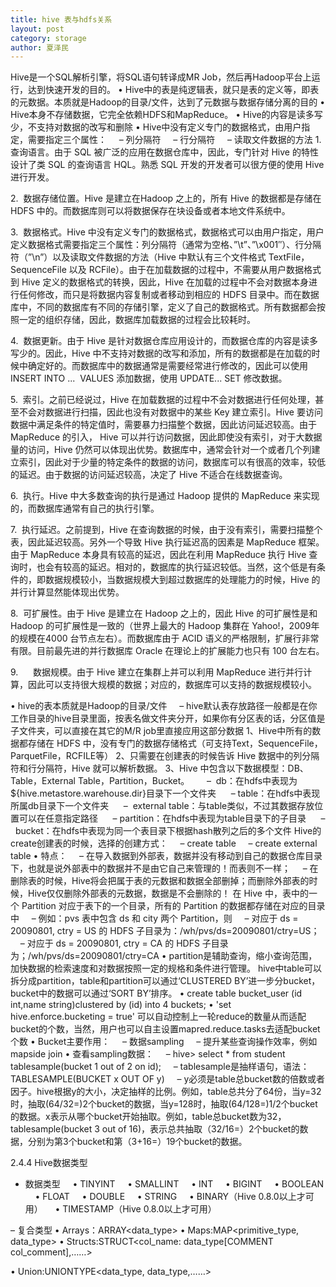 ```yaml
---
title: hive 表与hdfs关系
layout: post
category: storage
author: 夏泽民
---
```

Hive是一个SQL解析引擎，将SQL语句转译成MR Job，然后再Hadoop平台上运行，达到快速开发的目的。
• Hive中的表是纯逻辑表，就只是表的定义等，即表的元数据。本质就是Hadoop的目录/文件，达到了元数据与数据存储分离的目的
• Hive本身不存储数据，它完全依赖HDFS和MapReduce。
• Hive的内容是读多写少，不支持对数据的改写和删除
• Hive中没有定义专门的数据格式，由用户指定，需要指定三个属性：
    – 列分隔符
    – 行分隔符
    – 读取文件数据的方法
1.  查询语言。由于 SQL 被广泛的应用在数据仓库中，因此，专门针对 Hive 的特性设计了类 SQL 的查询语言 HQL。熟悉 SQL 开发的开发者可以很方便的使用 Hive 进行开发。

2.  数据存储位置。Hive 是建立在Hadoop 之上的，所有 Hive 的数据都是存储在HDFS 中的。而数据库则可以将数据保存在块设备或者本地文件系统中。

3.  数据格式。Hive 中没有定义专门的数据格式，数据格式可以由用户指定，用户定义数据格式需要指定三个属性：列分隔符（通常为空格、”\t”、”\x001″）、行分隔符（”\n”）以及读取文件数据的方法（Hive 中默认有三个文件格式 TextFile，SequenceFile 以及 RCFile）。由于在加载数据的过程中，不需要从用户数据格式到 Hive 定义的数据格式的转换，因此，Hive 在加载的过程中不会对数据本身进行任何修改，而只是将数据内容复制或者移动到相应的 HDFS 目录中。而在数据库中，不同的数据库有不同的存储引擎，定义了自己的数据格式。所有数据都会按照一定的组织存储，因此，数据库加载数据的过程会比较耗时。

4.  数据更新。由于 Hive 是针对数据仓库应用设计的，而数据仓库的内容是读多写少的。因此，Hive 中不支持对数据的改写和添加，所有的数据都是在加载的时候中确定好的。而数据库中的数据通常是需要经常进行修改的，因此可以使用 INSERT INTO ...  VALUES 添加数据，使用 UPDATE... SET 修改数据。

5.  索引。之前已经说过，Hive 在加载数据的过程中不会对数据进行任何处理，甚至不会对数据进行扫描，因此也没有对数据中的某些 Key 建立索引。Hive 要访问数据中满足条件的特定值时，需要暴力扫描整个数据，因此访问延迟较高。由于 MapReduce 的引入， Hive 可以并行访问数据，因此即使没有索引，对于大数据量的访问，Hive 仍然可以体现出优势。数据库中，通常会针对一个或者几个列建立索引，因此对于少量的特定条件的数据的访问，数据库可以有很高的效率，较低的延迟。由于数据的访问延迟较高，决定了 Hive 不适合在线数据查询。

6.  执行。Hive 中大多数查询的执行是通过 Hadoop 提供的 MapReduce 来实现的，而数据库通常有自己的执行引擎。

7.  执行延迟。之前提到，Hive 在查询数据的时候，由于没有索引，需要扫描整个表，因此延迟较高。另外一个导致 Hive 执行延迟高的因素是 MapReduce 框架。由于 MapReduce 本身具有较高的延迟，因此在利用 MapReduce 执行 Hive 查询时，也会有较高的延迟。相对的，数据库的执行延迟较低。当然，这个低是有条件的，即数据规模较小，当数据规模大到超过数据库的处理能力的时候，Hive 的并行计算显然能体现出优势。

8.  可扩展性。由于 Hive 是建立在 Hadoop 之上的，因此 Hive 的可扩展性是和 Hadoop 的可扩展性是一致的（世界上最大的 Hadoop 集群在 Yahoo!，2009年的规模在4000 台节点左右）。而数据库由于 ACID 语义的严格限制，扩展行非常有限。目前最先进的并行数据库 Oracle 在理论上的扩展能力也只有 100 台左右。

9.      数据规模。由于 Hive 建立在集群上并可以利用 MapReduce 进行并行计算，因此可以支持很大规模的数据；对应的，数据库可以支持的数据规模较小。

<!-- more -->
• hive的表本质就是Hadoop的目录/文件
    – hive默认表存放路径一般都是在你工作目录的hive目录里面，按表名做文件夹分开，如果你有分区表的话，分区值是子文件夹，可以直接在其它的M/R job里直接应用这部分数据
1、Hive中所有的数据都存储在 HDFS 中，没有专门的数据存储格式（可支持Text，SequenceFile，ParquetFile，RCFILE等）
2、只需要在创建表的时候告诉 Hive 数据中的列分隔符和行分隔符，Hive 就可以解析数据。
3、Hive 中包含以下数据模型：DB、Table，External Table，Partition，Bucket。
      –  db：在hdfs中表现为${hive.metastore.warehouse.dir}目录下一个文件夹
     – table：在hdfs中表现所属db目录下一个文件夹
     –  external table：与table类似，不过其数据存放位置可以在任意指定路径
     – partition：在hdfs中表现为table目录下的子目录
     –  bucket：在hdfs中表现为同一个表目录下根据hash散列之后的多个文件
 Hive的create创建表的时候，选择的创建方式：
    – create table
    – create external table
• 特点：
    – 在导入数据到外部表，数据并没有移动到自己的数据仓库目录下，也就是说外部表中的数据并不是由它自己来管理的！而表则不一样；
    – 在删除表的时候，Hive将会把属于表的元数据和数据全部删掉；而删除外部表的时候，Hive仅仅删除外部表的元数据，数据是不会删除的！
 在 Hive 中，表中的一个 Partition 对应于表下的一个目录，所有的 Partition 的数据都存储在对应的目录中
    – 例如：pvs 表中包含 ds 和 city 两个 Partition，则
    – 对应于 ds = 20090801, ctry = US 的 HDFS 子目录为：/wh/pvs/ds=20090801/ctry=US；
    – 对应于 ds = 20090801, ctry = CA 的 HDFS 子目录为；/wh/pvs/ds=20090801/ctry=CA
• partition是辅助查询，缩小查询范围，加快数据的检索速度和对数据按照一定的规格和条件进行管理。
 hive中table可以拆分成partition，table和partition可以通过‘CLUSTERED BY’进一步分bucket，bucket中的数据可以通过‘SORT BY’排序。
• create table bucket_user (id int,name string)clustered by (id) into 4 buckets;
• 'set hive.enforce.bucketing = true' 可以自动控制上一轮reduce的数量从而适配bucket的个数，当然，用户也可以自主设置mapred.reduce.tasks去适配bucket个数
• Bucket主要作用：
    – 数据sampling
    – 提升某些查询操作效率，例如mapside join
• 查看sampling数据：
    – hive> select * from student tablesample(bucket 1 out of 2 on id);
    – tablesample是抽样语句，语法：TABLESAMPLE(BUCKET x OUT OF y)
    – y必须是table总bucket数的倍数或者因子。hive根据y的大小，决定抽样的比例。例如，table总共分了64份，当y=32时，抽取(64/32=)2个bucket的数据，当y=128时，抽取(64/128=)1/2个bucket的数据。x表示从哪个bucket开始抽取。例如，table总bucket数为32，tablesample(bucket 3 out of 16)，表示总共抽取（32/16=）2个bucket的数据，分别为第3个bucket和第（3+16=）19个bucket的数据。

2.4.4 Hive数据类型
- 数据类型
    • TINYINT
    • SMALLINT
    • INT
    • BIGINT
    • BOOLEAN
    • FLOAT
    • DOUBLE
    • STRING
    • BINARY（Hive 0.8.0以上才可用）
    • TIMESTAMP（Hive 0.8.0以上才可用）

– 复合类型
• Arrays：ARRAY<data_type>
• Maps:MAP<primitive_type, data_type>
• Structs:STRUCT<col_name: data_type[COMMENT col_comment],……>

• Union:UNIONTYPE<data_type, data_type,……>
